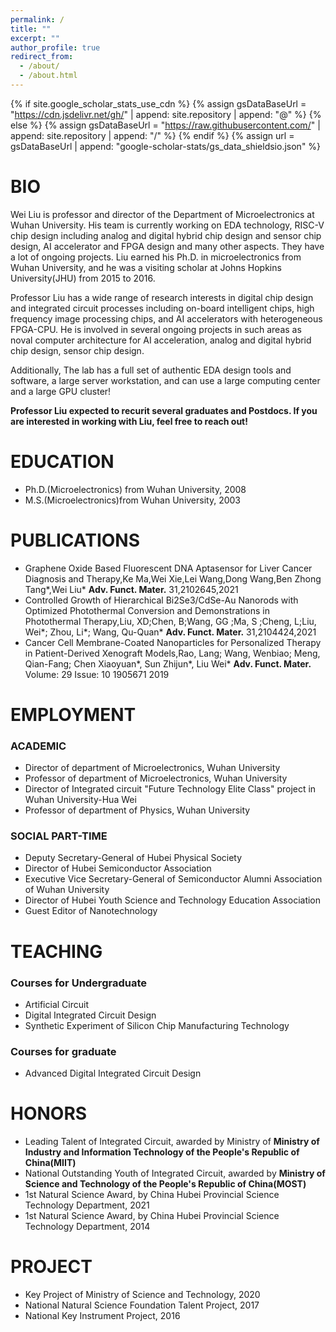 ```yaml
---
permalink: /
title: ""
excerpt: ""
author_profile: true
redirect_from: 
  - /about/
  - /about.html
---
```


{% if site.google_scholar_stats_use_cdn %}
{% assign gsDataBaseUrl = "https://cdn.jsdelivr.net/gh/" | append: site.repository | append: "@" %}
{% else %}
{% assign gsDataBaseUrl = "https://raw.githubusercontent.com/" | append: site.repository | append: "/" %}
{% endif %}
{% assign url = gsDataBaseUrl | append: "google-scholar-stats/gs_data_shieldsio.json" %}

<span class='anchor' id='bio'></span>

# BIO

Wei Liu is professor and director of the Department of Microelectronics at Wuhan University. His team is currently working on EDA technology, RISC-V chip design including analog and digital hybrid chip design and sensor chip design, AI accelerator and FPGA design and many other aspects. They have a lot of ongoing projects. Liu earned his Ph.D. in microelectronics from Wuhan University, and he was a visiting scholar at Johns Hopkins University(JHU) from 2015 to 2016.

Professor Liu has a wide range of research interests in digital chip design and integrated circuit processes including on-board intelligent chips, high frequency image processing chips, and AI accelerators with heterogeneous FPGA-CPU. He is involved in several ongoing projects in such areas as noval computer architecture for AI acceleration, analog and digital hybrid chip design, sensor chip design.

Additionally, The lab has a full set of authentic EDA design tools and software, a large server workstation, and can use a large computing center and a large GPU cluster!

**Professor Liu expected to recurit several graduates and Postdocs. If you are interested in working with Liu, feel free to reach out!**


#  EDUCATION
-  Ph.D.(Microelectronics) from Wuhan University, 2008
-  M.S.(Microelectronics)from Wuhan University, 2003

#  PUBLICATIONS 
- Graphene Oxide Based Fluorescent DNA Aptasensor for Liver Cancer Diagnosis and Therapy,Ke Ma,Wei Xie,Lei Wang,Dong Wang,Ben Zhong Tang*,Wei Liu* **Adv. Funct. Mater.**    31,2102645,2021  
- Controlled Growth of Hierarchical Bi2Se3/CdSe-Au Nanorods with Optimized Photothermal Conversion and Demonstrations in Photothermal Therapy,Liu, XD;Chen, B;Wang, GG ;Ma, S ;Cheng, L;Liu, Wei*; Zhou, Li*; Wang, Qu-Quan* **Adv. Funct. Mater.** 31,2104424,2021
- Cancer Cell Membrane-Coated Nanoparticles for Personalized Therapy in Patient-Derived Xenograft Models,Rao, Lang; Wang, Wenbiao; Meng, Qian-Fang; Chen Xiaoyuan*, Sun Zhijun*, Liu Wei* **Adv. Funct. Mater.**   Volume:  29    Issue:  10      1905671   2019 

#  EMPLOYMENT
### ACADEMIC
- Director of department of Microelectronics, Wuhan University
- Professor of department of Microelectronics, Wuhan University
- Director of Integrated circuit "Future Technology Elite Class" project in Wuhan University-Hua Wei
- Professor of department of Physics, Wuhan University

### SOCIAL PART-TIME
- Deputy Secretary-General of Hubei Physical Society
- Director of Hubei Semiconductor Association
- Executive Vice Secretary-General of Semiconductor Alumni Association of Wuhan University
- Director of Hubei Youth Science and Technology Education Association
- Guest Editor of Nanotechnology   

# TEACHING
### Courses for Undergraduate
- Artificial Circuit
- Digital Integrated Circuit Design
- Synthetic Experiment of Silicon Chip Manufacturing Technology

### Courses for graduate
- Advanced Digital Integrated Circuit Design

# HONORS
- Leading Talent of Integrated Circuit, awarded by Ministry of **Ministry of Industry and Information Technology of the People's Republic of China(MIIT)**
- National Outstanding Youth of Integrated Circuit, awarded by **Ministry of Science and Technology of the People's Republic of China(MOST)**
- 1st Natural Science Award, by China Hubei Provincial Science Technology Department, 2021
- 1st Natural Science Award, by China Hubei Provincial Science Technology Department, 2014


#  PROJECT
- Key Project of Ministry of Science and Technology, 2020
- National Natural Science Foundation Talent Project, 2017
- National Key Instrument Project, 2016
